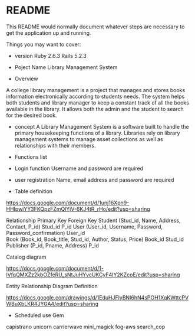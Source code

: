 # README

This README would normally document whatever steps are necessary to get the
application up and running.

Things you may want to cover:

* version
Ruby 2.6.3
Rails 5.2.3

* Poject Name 
Library Management System

*  Overview

A college library management is a project that manages and stores books information electronically according to students needs. The system helps both students and library manager to keep a constant track of all the books available in the library. It allows both the admin and the student to search for the desired book.

* concept
A Library Management System is a software built to handle the primary housekeeping functions of a library. Libraries rely on library management systems to manage asset collections as well as relationships with their members.

* Functions list
* Login function
Username and password are required

* user registration
Name, email address and password are required

* Table definition

https://docs.google.com/document/d/1unj16Xpn9-HHIpwiYY3FKQpzFZmQlYjV-6KJ4tR_rHo/edit?usp=sharing


Relationship	                                         Primary Key	                    Foreign  Key
Student  (Stud_id, Name, Address,  Contact, P_id)	       Stud_id                         	P_id
User (User_id, Username,  Password, Password_confirmation)	 User_id                   	
Book (Book_id, Book_title, Stud_id, Author, Status, Price)	Book_id  	                    Stud_id
Publisher  (P_id,  Pname, Address)                        	P_id	

Catalog  diagram

https://docs.google.com/document/d/1-lVfqQMXZz2kbOZfeRU_sNtJuHYvcUKCyF4IY2KZcoE/edit?usp=sharing

Entity Relationship Diagram Definition

https://docs.google.com/drawings/d/1EduHJFlyBNI6hN4sPOH1XqKWttcPVWBuXbLKR4JYGA4/edit?usp=sharing

* Scheduled use Gem

capistrano
unicorn
carrierwave
mini_magick
fog-aws
search_cop